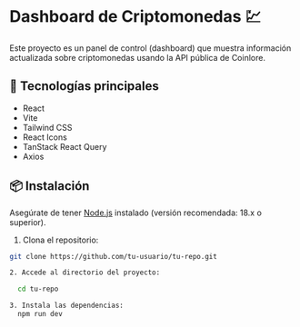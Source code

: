 # Dashboard de Criptomonedas 💹

Este proyecto es un panel de control (dashboard) que muestra información actualizada sobre criptomonedas usando la API pública de Coinlore.

## 🚀 Tecnologías principales

- React
- Vite
- Tailwind CSS
- React Icons
- TanStack React Query
- Axios

## 📦 Instalación

Asegúrate de tener [Node.js](https://nodejs.org/) instalado (versión recomendada: 18.x o superior).

1. Clona el repositorio:
```bash
git clone https://github.com/tu-usuario/tu-repo.git

2. Accede al directorio del proyecto:

  cd tu-repo

3. Instala las dependencias:
  npm run dev
